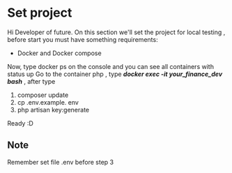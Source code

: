 # Set project

Hi Developer of future.
On this section we'll  set the project for local testing , before start you must have something requirements: 

- Docker and Docker compose 

Now, type docker ps on the console and you can see all containers with status up
Go to the container php , type ***docker exec -it your_finance_dev bash*** , after type 
1. composer update
2. cp .env.example. env
3. php artisan key:generate

Ready :D 
## Note 
Remember set file .env before step 3